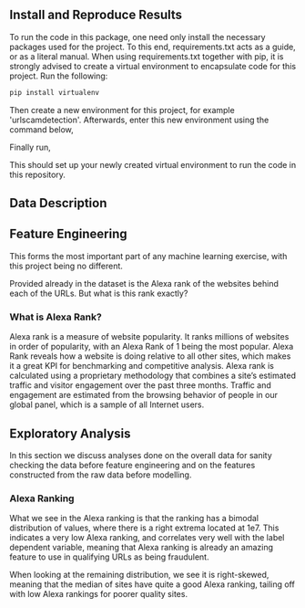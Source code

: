 
## Install and Reproduce Results

To run the code in this package, one need only install the necessary packages used for the project. To this end, requirements.txt acts as a guide, or as a literal manual. When using requirements.txt together with pip, it is strongly advised to create a virtual environment to encapsulate code for this project. Run the following:

```python
pip install virtualenv
```

Then create a new environment for this project, for example 'urlscamdetection'. Afterwards, enter this new environment using the command below,


Finally run,

This should set up your newly created virtual environment to run the code in this repository.

## Data Description

## Feature Engineering

This forms the most important part of any machine learning exercise, with this project being no different.

Provided already in the dataset is the Alexa rank of the websites behind each of the URLs. But what is this rank exactly?

### What is Alexa Rank?

Alexa rank is a measure of website popularity. It ranks millions of websites in order of popularity, with an Alexa Rank of 1 being the most popular. Alexa Rank reveals how a website is doing relative to all other sites, which makes it a great KPI for benchmarking and competitive analysis. Alexa rank is calculated using a proprietary methodology that combines a site’s estimated traffic and visitor engagement over the past three months. Traffic and engagement are estimated from the browsing behavior of people in our global panel, which is a sample of all Internet users.


## Exploratory Analysis

In this section we discuss analyses done on the overall data for sanity checking the data before feature engineering and on the features constructed from the raw data before modelling.

### Alexa Ranking

What we see in the Alexa ranking is that the ranking has a bimodal distribution of values, where there is a right extrema located at 1e7. This indicates a very low Alexa ranking, and correlates very well with the label dependent variable, meaning that Alexa ranking is already an amazing feature to use in qualifying URLs as being fraudulent.

When looking at the remaining distribution, we see it is right-skewed, meaning that the median of sites have quite a good Alexa ranking, tailing off with low Alexa rankings for poorer quality sites.

